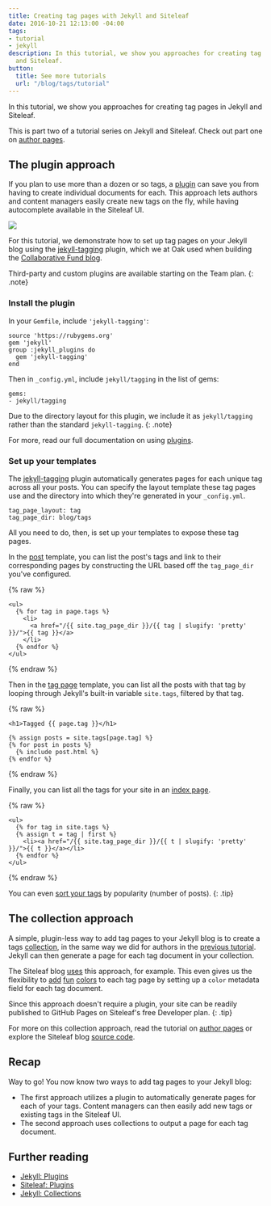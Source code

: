 ```yaml
---
title: Creating tag pages with Jekyll and Siteleaf
date: 2016-10-21 12:13:00 -04:00
tags:
- tutorial
- jekyll
description: In this tutorial, we show you approaches for creating tag pages in Jekyll
  and Siteleaf.
button:
  title: See more tutorials
  url: "/blog/tags/tutorial"
---
```


In this tutorial, we show you approaches for creating tag pages in Jekyll and Siteleaf.

This is part two of a tutorial series on Jekyll and Siteleaf. Check out part one on [author pages](/blog/author-pages-in-jekyll-and-siteleaf/).

## The plugin approach

If you plan to use more than a dozen or so tags, a [plugin](https://jekyllrb.com/docs/plugins/) can save you from having to create individual documents for each. This approach lets authors and content managers easily create new tags on the fly, while having autocomplete available in the Siteleaf UI.

![](/uploads/tags-select.gif)


For this tutorial, we demonstrate how to set up tag pages on your Jekyll blog using the [jekyll-tagging](https://github.com/pattex/jekyll-tagging) plugin, which we at Oak used when building the [Collaborative Fund blog](http://www.collaborativefund.com/blog/).

Third-party and custom plugins are available starting on the Team plan.
{: .note}

### Install the plugin

In your `Gemfile`, include `'jekyll-tagging'`:

```
source 'https://rubygems.org'
gem 'jekyll'
group :jekyll_plugins do
  gem 'jekyll-tagging'
end
```

Then in `_config.yml`, include `jekyll/tagging` in the list of gems:

```
gems:
- jekyll/tagging
```

Due to the directory layout for this plugin, we include it as `jekyll/tagging` rather than the standard `jekyll-tagging`.
{: .note}

For more, read our full documentation on using [plugins](https://learn.siteleaf.com/themes/jekyll-plugins/).

### Set up your templates

The [jekyll-tagging](https://github.com/pattex/jekyll-tagging) plugin automatically generates pages for each unique tag across all your posts. You can specify the layout template these tag pages use and the directory into which they're generated in your `_config.yml`.

```
tag_page_layout: tag
tag_page_dir: blog/tags
```

All you need to do, then, is set up your templates to expose these tag pages.

In the [post](http://www.collaborativefund.com/blog/the-villain-test/) template, you can list the post's tags and link to their corresponding pages by constructing the URL based off the `tag_page_dir` you've configured.

{% raw %}
```liquid
<ul>
  {% for tag in page.tags %}
    <li>
      <a href="/{{ site.tag_page_dir }}/{{ tag | slugify: 'pretty' }}/">{{ tag }}</a>
    </li>
  {% endfor %}
</ul>
```
{% endraw %}

Then in the [tag page](http://www.collaborativefund.com/blog/tags/investment-thesis/) template, you can list all the posts with that tag by looping through Jekyll's built-in variable `site.tags`, filtered by that tag.

{% raw %}
```liquid
<h1>Tagged {{ page.tag }}</h1>

{% assign posts = site.tags[page.tag] %}
{% for post in posts %}
  {% include post.html %}
{% endfor %}
```
{% endraw %}


Finally, you can list all the tags for your site in an [index page](http://www.collaborativefund.com/blog/tags/).

{% raw %}
```liquid
<ul>
  {% for tag in site.tags %}
  {% assign t = tag | first %}
    <li><a href="/{{ site.tag_page_dir }}/{{ t | slugify: 'pretty' }}/">{{ t }}</a></li>
  {% endfor %}
</ul>
```
{% endraw %}

You can even [sort your tags](https://gist.github.com/sskylar/8956549d1ae9dc91c89e74b1c5a0d8c9) by popularity (number of posts).
{: .tip}

## The collection approach

A simple, plugin-less way to add tag pages to your Jekyll blog is to create a tags [collection](https://jekyllrb.com/docs/collections/), in the same way we did for authors in the [previous tutorial](/blog/author-pages-in-jekyll-and-siteleaf/). Jekyll can then generate a page for each tag document in your collection.

The Siteleaf blog [uses](https://github.com/siteleaf/siteleaf.com/tree/master/_blog_tags) this approach, for example. This even gives us the flexibility to [add](/blog/tags/tutorial/) [fun](/blog/tags/jekyll/) [colors](/blog/tags/announcement/) to each tag page by setting up a `color` metadata field for each tag document.

Since this approach doesn't require a plugin, your site can be readily published to GitHub Pages on Siteleaf's free Developer plan.
{: .tip}

For more on this collection approach, read the tutorial on [author pages](/blog/author-pages-in-jekyll-and-siteleaf/) or explore the Siteleaf blog [source code](https://github.com/siteleaf/siteleaf.com/tree/master/_blog_tags).

## Recap

Way to go! You now know two ways to add tag pages to your Jekyll blog:

- The first approach utilizes a plugin to automatically generate pages for each of your tags. Content managers can then easily add new tags or existing tags in the Siteleaf UI.
- The second approach uses collections to output a page for each tag document.

## Further reading

- [Jekyll: Plugins](https://jekyllrb.com/docs/plugins/)
- [Siteleaf: Plugins](https://learn.siteleaf.com/themes/jekyll-plugins/)
- [Jekyll: Collections](https://jekyllrb.com/docs/collections/)

